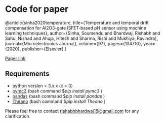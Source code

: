# Code for paper

@article{sinha2020temperature,
  title={Temperature and temporal drift compensation for Al2O3-gate ISFET-based pH sensor using machine learning techniques},
  author={Sinha, Soumendu and Bhardwaj, Rishabh and Sahu, Nishad and Ahuja, Hitesh and Sharma, Rishi and Mukhiya, Ravindra},
  journal={Microelectronics Journal},
  volume={97},
  pages={104710},
  year={2020},
  publisher={Elsevier}
}

[Paper link](https://www.sciencedirect.com/science/article/abs/pii/S0026269219307207)


## Requirements
- python version = 3.x.x (x > 0)
- [pymc3](https://docs.pymc.io/) (bash command $<em>pip install pymc3 </em>)
- [pandas](https://pypi.org/project/pandas/) (bash command $<em>pip install pandas </em>)
- [Theano](https://pypi.org/project/Theano/) (bash command $<em>pip install Theano </em>)


Please feel free to contact rishabhbhardwaj15@gmail.com for any clarification.
